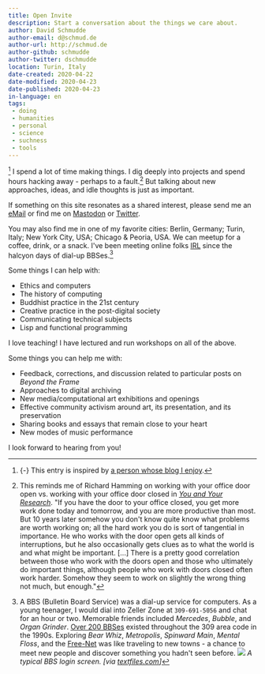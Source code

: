 ```yaml
---
title: Open Invite
description: Start a conversation about the things we care about.
author: David Schmudde
author-email: d@schmud.de
author-url: http://schmud.de
author-github: schmudde
author-twitter: dschmudde
location: Turin, Italy
date-created: 2020-04-22
date-modified: 2020-04-23
date-published: 2020-04-23
in-language: en
tags:
 - doing
 - humanities
 - personal
 - science
 - suchness
 - tools
---
```


[^veit] I spend a lot of time making things. I dig deeply into projects and spend hours hacking away - perhaps to a fault.[^open-door] But talking about new approaches, ideas, and idle thoughts is just as important.

<i class="fa fa-envelope-o"></i> If something on this site resonates as a shared interest, please send me an [eMail](mailto:&#100;&#064;&#115;&#099;&#104;&#109;&#117;&#100;&#046;&#100;&#101;) or find me on [Mastodon](https://mastodon.social/@schmudde) or [Twitter](https://twitter.com/dschmudde).

<i class="fa fa-map-o"></i> You may also find me in one of my favorite cities: Berlin, Germany; Turin, Italy; New York City, USA; Chicago &amp; Peoria, USA. We can meetup for a coffee, drink, or a snack. I've been meeting online folks [IRL](https://idioms.thefreedictionary.com/IRL) since the halcyon days of dial-up BBSes.[^bbs]

Some things I can help with:

- Ethics and computers
- The history of computing
- Buddhist practice in the 21st century
- Creative practice in the post-digital society
- Communicating technical subjects
- Lisp and functional programming

I love teaching! I have lectured and run workshops on all of the above.

Some things you can help me with:

- Feedback, corrections, and discussion related to particular posts on *Beyond the Frame*
- Approaches to digital archiving
- New media/computational art exhibitions and openings
- Effective community activism around art, its presentation, and its preservation
- Sharing books and essays that remain close to your heart
- New modes of music performance

I look forward to hearing from you!

[^veit]: {-} This entry is inspired by [a person whose blog I enjoy](https://blog.veitheller.de/open_invite.html).
[^open-door]: This reminds me of Richard Hamming on working with your office door open vs. working with your office door closed in *[You and Your Research](http://www.paulgraham.com/hamming.html)*. "If you have the door to your office closed, you get more work done today and tomorrow, and you are more productive than most. But 10 years later somehow you don't know quite know what problems are worth working on; all the hard work you do is sort of tangential in importance. He who works with the door open gets all kinds of interruptions, but he also occasionally gets clues as to what the world is and what might be important. [...] There is a pretty good correlation between those who work with the doors open and those who ultimately do important things, although people who work with doors closed often work harder. Somehow they seem to work on slightly the wrong thing not much, but enough."
[^bbs]: A BBS (Bulletin Board Service) was a dial-up service for computers. As a young teenager, I would dial into Zeller Zone at `309-691-5056` and chat for an hour or two. Memorable friends included *Mercedes*, *Bubble*, and *Organ Grinder*. [Over 200 BBSes](http://bbslist.textfiles.com/309/) existed throughout the 309 area code in the 1990s. Exploring *Bear Whiz*, *Metropolis*, *Spinward Main*, *Mental Floss*, and the [Free-Net](http://www.lights.ca/hytelnet/fre/fre002.html) was like traveling to new towns - a chance to meet new people and discover something you hadn't seen before. ![](/img/2020-04-23-open-invite/ans_0000.ans.png) *A typical BBS login screen. [via [textfiles.com](http://artscene.textfiles.com/ansi/bbs/)]*
